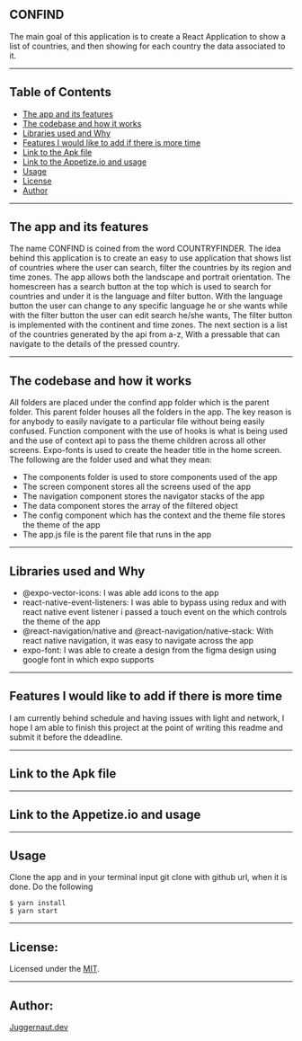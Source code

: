 ## CONFIND

The main goal of this application is to create a React Application to show a list of countries, and then showing for each country the data associated to it.

---

## Table of Contents

- [The app and its features](#the-app-and-its-features)
- [The codebase and how it works](#the-codebase-and-how-it-works)
- [Libraries used and Why](#libraries-used-and-why)
- [Features I would like to add if there is more time](#features-i-would-like-to-add-if-there-is-more-time)
- [Link to the Apk file](#link-to-the-apk-file)
- [Link to the Appetize.io and usage](#link-to-the-appetize.io)
- [Usage](#usage)
- [License](#license)
- [Author](#author)

---

## The app and its features

The name CONFIND is coined from the word COUNTRYFINDER. The idea behind this application is to create an easy to use application that shows list of countries where the user can search, filter the countries by its region and time zones.
The app allows both the landscape and portrait orientation. The homescreen has a search button at the top which is used to search for countries and under it is the language and filter button. With the language button the user can change to any specific language he or she wants while with the filter button the user can edit search he/she wants, The filter button is implemented with the continent and time zones.
The next section is a list of the countries generated by the api from a-z, With a pressable that can navigate to the details of the pressed country.

---

## The codebase and how it works

All folders are placed under the confind app folder which is the parent folder. This parent folder houses all the folders in the app. The key reason is for anybody to easily navigate to a particular file without being easily confused. Function component with the use of hooks is what is being used and the use of context api to pass the theme children across all other screens. Expo-fonts is used to create the header title in the home screen.
The following are the folder used and what they mean:

- The components folder is used to store components used of the app
- The screen component stores all the screens used of the app
- The navigation component stores the navigator stacks of the app
- The data component stores the array of the filtered object
- The config component which has the context and the theme file stores the theme of the app
- The app.js file is the parent file that runs in the app

---

## Libraries used and Why

- @expo-vector-icons: I was able add icons to the app
- react-native-event-listeners: I was able to bypass using redux and with react native event listener i passed a touch event on the which controls the theme of the app
- @react-navigation/native and @react-navigation/native-stack: With react native navigation, it was easy to navigate across the app
- expo-font: I was able to create a design from the figma design using google font in which expo supports

---

## Features I would like to add if there is more time

I am currently behind schedule and having issues with light and network, I hope I am able to finish this project at the point of writing this readme and submit it before the ddeadline.

---

## Link to the Apk file

---

## Link to the Appetize.io and usage

---

## Usage

Clone the app and in your terminal input git clone with github url, when it is done. Do the following

```
$ yarn install
$ yarn start
```

---

## License:

Licensed under the [MIT](https://github.com/Davidon4/Confind/blob/main/LICENSE).

---

## Author:

[Juggernaut.dev](https://github.com/Davidon4)
